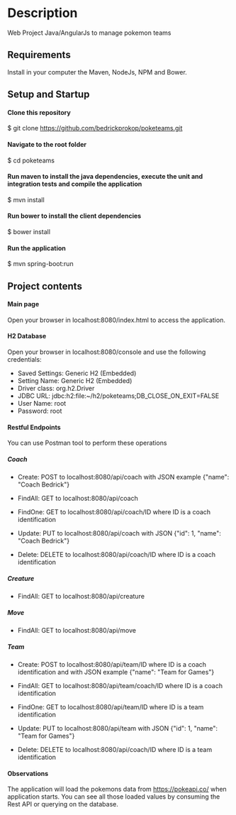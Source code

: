 # Description
Web Project Java/AngularJs to manage pokemon teams

## Requirements
Install in your computer the Maven, NodeJs, NPM and Bower.   

## Setup and Startup
#### Clone this repository 
$ git clone https://github.com/bedrickprokop/poketeams.git

#### Navigate to the root folder
$ cd poketeams

#### Run maven to install the java dependencies, execute the unit and integration tests and compile the application
$ mvn install

#### Run bower to install the client dependencies
$ bower install

#### Run the application
$ mvn spring-boot:run

## Project contents
#### Main page
Open your browser in localhost:8080/index.html to access the application.

#### H2 Database
Open your browser in localhost:8080/console and use the following credentials:

- Saved Settings: Generic H2 (Embedded)
- Setting Name: Generic H2 (Embedded)
- Driver class: org.h2.Driver
- JDBC URL: jdbc:h2:file:~/h2/poketeams;DB_CLOSE_ON_EXIT=FALSE
- User Name: root
- Password: root

#### Restful Endpoints
You can use Postman tool to perform these operations

##### Coach
- Create: POST to localhost:8080/api/coach with JSON example {"name": "Coach Bedrick"}

- FindAll: GET to localhost:8080/api/coach

- FindOne: GET to localhost:8080/api/coach/ID where ID is a coach identification

- Update: PUT to localhost:8080/api/coach with JSON {"id": 1, "name": "Coach Bedrick"}

- Delete: DELETE to localhost:8080/api/coach/ID where ID is a coach identification
 
##### Creature

- FindAll: GET to localhost:8080/api/creature

##### Move

- FindAll: GET to localhost:8080/api/move

##### Team

- Create: POST to localhost:8080/api/team/ID where ID is a coach identification and with JSON example {"name": "Team for Games"} 

- FindAll: GET to localhost:8080/api/team/coach/ID where ID is a coach identification

- FindOne: GET to localhost:8080/api/team/ID where ID is a team identification

- Update: PUT to localhost:8080/api/team with JSON {"id": 1, "name": "Team for Games"}

- Delete: DELETE to localhost:8080/api/coach/ID where ID is a team identification

#### Observations
The application will load the pokemons data from https://pokeapi.co/ when application starts.
You can see all those loaded values by consuming the Rest API or querying on the database. 